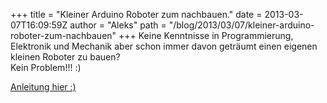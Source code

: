 +++
title = "Kleiner Arduino Roboter zum nachbauen."
date = 2013-03-07T16:09:59Z
author = "Aleks"
path = "/blog/2013/03/07/kleiner-arduino-roboter-zum-nachbauen"
+++
Keine Kenntnisse in Programmierung, Elektronik und Mechanik aber schon
immer davon geträumt einen eigenen kleinen Roboter zu bauen?  
Kein Problem\!\!\! :)

[Anleitung hier
:)](http://5volt-junkie.net/arduino-roboter-selber-bauen/ "http://5volt-junkie.net/arduino-roboter-selber-bauen/")
